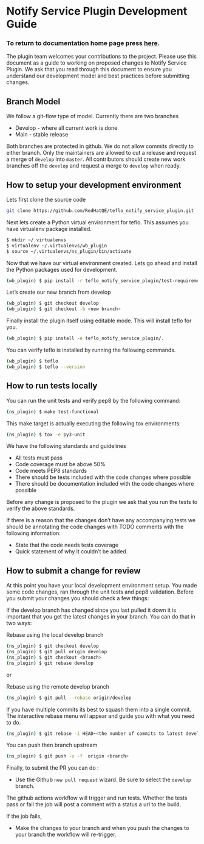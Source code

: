 # Notify Service Plugin Development Guide

### To return to documentation home page press [here](https://redhatqe.github.io/teflo_notify_service_plugin/index.html).

The plugin team welcomes your contributions to the project. 
Please use this document as a guide to working on proposed changes to Notify Service Plugin. 
We ask that you read through this document to ensure you understand our development model and 
best practices before submitting changes.

## Branch Model
We follow a git-flow type of model. Currently there are two branches
* Develop - where all current work is done
* Main - stable release

Both branches are protected in github. We do not allow commits directly to either branch. Only the maintainers
are allowed to cut a release and request a merge of `develop` into `master`. 
All contributors should create new work branches off the `develop` and request a merge to `develop` when ready. 

## How to setup your development environment
Lets first clone the source code
```bash
git clone https://github.com/RedHatQE/teflo_notify_service_plugin.git

```

Next lets create a Python virtual environment for teflo. This assumes you have virtualenv package installed.
```bash
$ mkdir ~/.virtualenvs
$ virtualenv ~/.virtualenvs/wb_plugin
$ source ~/.virtualenvs/ns_plugin/bin/activate
```

Now that we have our virtual environment created. Lets go ahead and install the Python packages used for development.
```bash
(wb_plugin) $ pip install -r teflo_notify_service_plugin/test-requirements.txt
```

Let’s create our new branch from develop
```bash
(wb_plugin) $ git checkout develop
(wb_plugin) $ git checkout -b <new branch>
```

Finally install the plugin itself using editable mode. This will install teflo for you. 
```bash
(wb_plugin) $ pip install -e teflo_notify_service_plugin/.
```

You can verify teflo is installed by running the following commands.
```bash
(wb_plugin) $ teflo
(wb_plugin) $ teflo --version
```

## How to run tests locally
You can run the unit tests and verify pep8 by the following command:
```bash
(ns_plugin) $ make test-functional
```

This make target is actually executing the following tox environments:
```bash
(ns_plugin) $ tox -e py3-unit
```
We have the following standards and guidelines

* All tests must pass
* Code coverage must be above 50%
* Code meets PEP8 standards
* There should be tests included with the code changes where possible
* There should be documentation included with the code changes where possible

Before any change is proposed to the plugin we ask that you run the tests to verify the above standards. 

If there is a reason that the changes don’t have any accompanying tests we should 
be annotating the code changes with TODO comments with the following information:

* State that the code needs tests coverage
* Quick statement of why it couldn’t be added.

## How to submit a change for review
At this point you have your local development environment setup. 
You made some code changes, ran through the unit tests and pep8 validation. 
Before you submit your changes you should check a few things:

If the develop branch has changed since you last pulled it down it is 
important that you get the latest changes in your branch. You can do that in two ways:

Rebase using the local develop branch
```bash
(ns_plugin) $ git checkout develop
(ns_plugin) $ git pull origin develop
(ns_plugin) $ git checkout <branch>
(ns_plugin) $ git rebase develop

```

or 

Rebase using the remote develop branch
```bash
(ns_plugin) $ git pull --rebase origin/develop
```

If you have multiple commits its best to squash them into a single commit. 
The interactive rebase menu will appear and guide you with what you need to do.
```bash
(ns_plugin) $ git rebase -i HEAD~<the number of commits to latest develop commit>
```

You can push then branch upstream
```bash
(ns_plugin) $ git push -u -f  origin <branch>
```

Finally, to submit the PR you can do :

* Use the Github `new pull request` wizard. Be sure to select the `develop` branch.

The github actions workflow will trigger and run tests. Whether the tests pass or fail the job
will post a comment with a status a url to the build. 

If the job fails,

* Make the changes to your branch and when you push the changes to your branch
the workflow will re-trigger.
